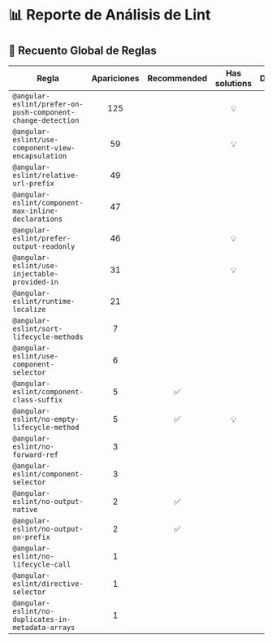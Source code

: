 # 📊 Reporte de Análisis de Lint

## 📌 Recuento Global de Reglas

| Regla | Apariciones | Recommended  | Has solutions | Doc | Code |
|-------|:--:|:--:|:--:|:--:|:--:|
| `@angular-eslint/prefer-on-push-component-change-detection` | 125 |   | 💡 | [📄](https://github.com/angular-eslint/angular-eslint/blob/main/packages/eslint-plugin/docs/rules/prefer-on-push-component-change-detection.md) | [💻](https://github.com/angular-eslint/angular-eslint/blob/main/packages/eslint-plugin/src/rules/prefer-on-push-component-change-detection.ts) |
| `@angular-eslint/use-component-view-encapsulation` | 59 |   | 💡 | [📄](https://github.com/angular-eslint/angular-eslint/blob/main/packages/eslint-plugin/docs/rules/use-component-view-encapsulation.md) | [💻](https://github.com/angular-eslint/angular-eslint/blob/main/packages/eslint-plugin/src/rules/use-component-view-encapsulation.ts) |
| `@angular-eslint/relative-url-prefix` | 49 |   |  | [📄](https://github.com/angular-eslint/angular-eslint/blob/main/packages/eslint-plugin/docs/rules/relative-url-prefix.md) | [💻](https://github.com/angular-eslint/angular-eslint/blob/main/packages/eslint-plugin/src/rules/relative-url-prefix.ts) |
| `@angular-eslint/component-max-inline-declarations` | 47 |   |  | [📄](https://github.com/angular-eslint/angular-eslint/blob/main/packages/eslint-plugin/docs/rules/component-max-inline-declarations.md) | [💻](https://github.com/angular-eslint/angular-eslint/blob/main/packages/eslint-plugin/src/rules/component-max-inline-declarations.ts) |
| `@angular-eslint/prefer-output-readonly` | 46 |   | 💡 | [📄](https://github.com/angular-eslint/angular-eslint/blob/main/packages/eslint-plugin/docs/rules/prefer-output-readonly.md) | [💻](https://github.com/angular-eslint/angular-eslint/blob/main/packages/eslint-plugin/src/rules/prefer-output-readonly.ts) |
| `@angular-eslint/use-injectable-provided-in` | 31 |   | 💡 | [📄](https://github.com/angular-eslint/angular-eslint/blob/main/packages/eslint-plugin/docs/rules/use-injectable-provided-in.md) | [💻](https://github.com/angular-eslint/angular-eslint/blob/main/packages/eslint-plugin/src/rules/use-injectable-provided-in.ts) |
| `@angular-eslint/runtime-localize` | 21 |   |  | [📄](https://github.com/angular-eslint/angular-eslint/blob/main/packages/eslint-plugin/docs/rules/runtime-localize.md) | [💻](https://github.com/angular-eslint/angular-eslint/blob/main/packages/eslint-plugin/src/rules/runtime-localize.ts) |
| `@angular-eslint/sort-lifecycle-methods` | 7 |   |  | [📄](https://github.com/angular-eslint/angular-eslint/blob/main/packages/eslint-plugin/docs/rules/sort-lifecycle-methods.md) | [💻](https://github.com/angular-eslint/angular-eslint/blob/main/packages/eslint-plugin/src/rules/sort-lifecycle-methods.ts) |
| `@angular-eslint/use-component-selector` | 6 |   |  | [📄](https://github.com/angular-eslint/angular-eslint/blob/main/packages/eslint-plugin/docs/rules/use-component-selector.md) | [💻](https://github.com/angular-eslint/angular-eslint/blob/main/packages/eslint-plugin/src/rules/use-component-selector.ts) |
| `@angular-eslint/component-class-suffix` | 5 | ✅  |  | [📄](https://github.com/angular-eslint/angular-eslint/blob/main/packages/eslint-plugin/docs/rules/component-class-suffix.md) | [💻](https://github.com/angular-eslint/angular-eslint/blob/main/packages/eslint-plugin/src/rules/component-class-suffix.ts) |
| `@angular-eslint/no-empty-lifecycle-method` | 5 | ✅  | 💡 | [📄](https://github.com/angular-eslint/angular-eslint/blob/main/packages/eslint-plugin/docs/rules/no-empty-lifecycle-method.md) | [💻](https://github.com/angular-eslint/angular-eslint/blob/main/packages/eslint-plugin/src/rules/no-empty-lifecycle-method.ts) |
| `@angular-eslint/no-forward-ref` | 3 |   |  | [📄](https://github.com/angular-eslint/angular-eslint/blob/main/packages/eslint-plugin/docs/rules/no-forward-ref.md) | [💻](https://github.com/angular-eslint/angular-eslint/blob/main/packages/eslint-plugin/src/rules/no-forward-ref.ts) |
| `@angular-eslint/component-selector` | 3 |   |  | [📄](https://github.com/angular-eslint/angular-eslint/blob/main/packages/eslint-plugin/docs/rules/component-selector.md) | [💻](https://github.com/angular-eslint/angular-eslint/blob/main/packages/eslint-plugin/src/rules/component-selector.ts) |
| `@angular-eslint/no-output-native` | 2 | ✅  |  | [📄](https://github.com/angular-eslint/angular-eslint/blob/main/packages/eslint-plugin/docs/rules/no-output-native.md) | [💻](https://github.com/angular-eslint/angular-eslint/blob/main/packages/eslint-plugin/src/rules/no-output-native.ts) |
| `@angular-eslint/no-output-on-prefix` | 2 | ✅  |  | [📄](https://github.com/angular-eslint/angular-eslint/blob/main/packages/eslint-plugin/docs/rules/no-output-on-prefix.md) | [💻](https://github.com/angular-eslint/angular-eslint/blob/main/packages/eslint-plugin/src/rules/no-output-on-prefix.ts) |
| `@angular-eslint/no-lifecycle-call` | 1 |   |  | [📄](https://github.com/angular-eslint/angular-eslint/blob/main/packages/eslint-plugin/docs/rules/no-lifecycle-call.md) | [💻](https://github.com/angular-eslint/angular-eslint/blob/main/packages/eslint-plugin/src/rules/no-lifecycle-call.ts) |
| `@angular-eslint/directive-selector` | 1 |   |  | [📄](https://github.com/angular-eslint/angular-eslint/blob/main/packages/eslint-plugin/docs/rules/directive-selector.md) | [💻](https://github.com/angular-eslint/angular-eslint/blob/main/packages/eslint-plugin/src/rules/directive-selector.ts) |
| `@angular-eslint/no-duplicates-in-metadata-arrays` | 1 |   |  | [📄](https://github.com/angular-eslint/angular-eslint/blob/main/packages/eslint-plugin/docs/rules/no-duplicates-in-metadata-arrays.md) | [💻](https://github.com/angular-eslint/angular-eslint/blob/main/packages/eslint-plugin/src/rules/no-duplicates-in-metadata-arrays.ts) |
